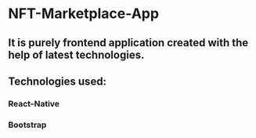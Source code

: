 # NFT-Marketplace-App

## It is purely frontend application created with the help of latest technologies.
## Technologies used:
### React-Native
### Bootstrap 
